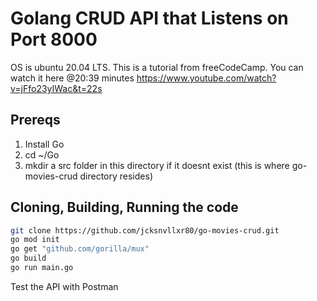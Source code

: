 # Golang CRUD API that Listens on Port 8000

OS is ubuntu 20.04 LTS. 
This is a tutorial from freeCodeCamp. 
You can watch it here @20:39 minutes https://www.youtube.com/watch?v=jFfo23yIWac&t=22s

## Prereqs

1. Install Go
2. cd ~/Go
3. mkdir a src folder in this directory if it doesnt exist (this is where go-movies-crud directory resides)

## Cloning, Building, Running the code

```bash
git clone https://github.com/jcksnvllxr80/go-movies-crud.git
go mod init
go get "github.com/gorilla/mux"
go build
go run main.go
```

Test the API with Postman
